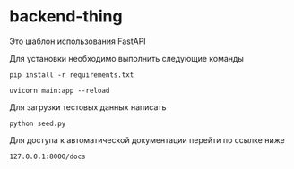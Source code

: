 # backend-thing

Это шаблон использования FastAPI 

Для установки необходимо выполнить следующие команды

`pip install -r requirements.txt`

`uvicorn main:app --reload`

Для загрузки тестовых данных написать 

`python seed.py`

Для доступа к автоматической документации перейти по ссылке ниже

`127.0.0.1:8000/docs`
